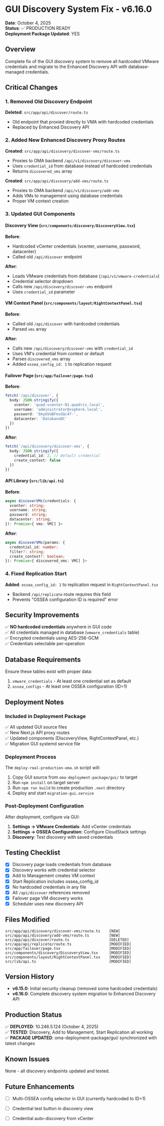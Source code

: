 # GUI Discovery System Fix - v6.16.0
**Date**: October 4, 2025  
**Status**: ✅ PRODUCTION READY  
**Deployment Package Updated**: YES

## Overview
Complete fix of the GUI discovery system to remove all hardcoded VMware credentials and migrate to the Enhanced Discovery API with database-managed credentials.

## Critical Changes

### 1. Removed Old Discovery Endpoint
**Deleted**: `src/app/api/discover/route.ts`
- Old endpoint that proxied directly to VMA with hardcoded credentials
- Replaced by Enhanced Discovery API

### 2. Added New Enhanced Discovery Proxy Routes
**Created**: `src/app/api/discovery/discover-vms/route.ts`
- Proxies to OMA backend `/api/v1/discovery/discover-vms`
- Uses `credential_id` from database instead of hardcoded credentials
- Returns `discovered_vms` array

**Created**: `src/app/api/discovery/add-vms/route.ts`
- Proxies to OMA backend `/api/v1/discovery/add-vms`
- Adds VMs to management using database credentials
- Proper VM context creation

### 3. Updated GUI Components

#### Discovery View (`src/components/discovery/DiscoveryView.tsx`)
**Before**: 
- Hardcoded vCenter credentials (vcenter, username, password, datacenter)
- Called old `/api/discover` endpoint

**After**:
- Loads VMware credentials from database (`/api/v1/vmware-credentials`)
- Credential selector dropdown
- Calls new `/api/discovery/discover-vms` endpoint
- Uses `credential_id` parameter

#### VM Context Panel (`src/components/layout/RightContextPanel.tsx`)
**Before**:
- Called old `/api/discover` with hardcoded credentials
- Parsed `vms` array

**After**:
- Calls new `/api/discovery/discover-vms` with `credential_id`
- Uses VM's credential from context or default
- Parses `discovered_vms` array
- Added `ossea_config_id: 1` to replication request

#### Failover Page (`src/app/failover/page.tsx`)
**Before**:
```typescript
fetch('/api/discover', {
  body: JSON.stringify({
    vcenter: 'quad-vcenter-01.quadris.local',
    username: 'administrator@vsphere.local',
    password: 'EmyGVoBFesGQc47-',
    datacenter: 'DatabanxDC'
  })
})
```

**After**:
```typescript
fetch('/api/discovery/discover-vms', {
  body: JSON.stringify({
    credential_id: 2, // Default credential
    create_context: false
  })
})
```

#### API Library (`src/lib/api.ts`)
**Before**:
```typescript
async discoverVMs(credentials: {
  vcenter: string;
  username: string;
  password: string;
  datacenter: string;
}): Promise<{ vms: VM[] }>
```

**After**:
```typescript
async discoverVMs(params: {
  credential_id: number;
  filter?: string;
  create_context?: boolean;
}): Promise<{ discovered_vms: VM[] }>
```

### 4. Fixed Replication Start
**Added**: `ossea_config_id: 1` to replication request in `RightContextPanel.tsx`
- Backend `/api/replicate` route requires this field
- Prevents "OSSEA configuration ID is required" error

## Security Improvements
✅ **NO hardcoded credentials** anywhere in GUI code  
✅ All credentials managed in database (`vmware_credentials` table)  
✅ Encrypted credentials using AES-256-GCM  
✅ Credentials selectable per-operation  

## Database Requirements
Ensure these tables exist with proper data:
1. `vmware_credentials` - At least one credential set as default
2. `ossea_configs` - At least one OSSEA configuration (ID=1)

## Deployment Notes

### Included in Deployment Package
✅ All updated GUI source files  
✅ New Next.js API proxy routes  
✅ Updated components (DiscoveryView, RightContextPanel, etc.)  
✅ Migration GUI systemd service file  

### Deployment Process
The `deploy-real-production-oma.sh` script will:
1. Copy GUI source from `oma-deployment-package/gui/` to target
2. Run `npm install` on target server
3. Run `npm run build` to create production `.next` directory
4. Deploy and start `migration-gui.service`

### Post-Deployment Configuration
After deployment, configure via GUI:
1. **Settings → VMware Credentials**: Add vCenter credentials
2. **Settings → OSSEA Configuration**: Configure CloudStack settings
3. **Discovery**: Test discovery with saved credentials

## Testing Checklist
- [x] Discovery page loads credentials from database
- [x] Discovery works with credential selector
- [x] Add to Management creates VM context
- [x] Start Replication includes ossea_config_id
- [x] No hardcoded credentials in any file
- [x] All `/api/discover` references removed
- [x] Failover page VM discovery works
- [x] Scheduler uses new discovery API

## Files Modified
```
src/app/api/discovery/discover-vms/route.ts    [NEW]
src/app/api/discovery/add-vms/route.ts         [NEW]
src/app/api/discover/route.ts                  [DELETED]
src/app/api/replicate/route.ts                 [MODIFIED]
src/app/failover/page.tsx                      [MODIFIED]
src/components/discovery/DiscoveryView.tsx     [MODIFIED]
src/components/layout/RightContextPanel.tsx    [MODIFIED]
src/lib/api.ts                                 [MODIFIED]
```

## Version History
- **v6.15.0**: Initial security cleanup (removed some hardcoded credentials)
- **v6.16.0**: Complete discovery system migration to Enhanced Discovery API

## Production Status
✅ **DEPLOYED**: 10.246.5.124 (October 4, 2025)  
✅ **TESTED**: Discovery, Add to Management, Start Replication all working  
✅ **PACKAGE UPDATED**: oma-deployment-package/gui/ synchronized with latest changes  

## Known Issues
None - all discovery endpoints updated and tested.

## Future Enhancements
- [ ] Multi-OSSEA config selector in GUI (currently hardcoded to ID=1)
- [ ] Credential test button in discovery view
- [ ] Credential auto-discovery from vCenter

